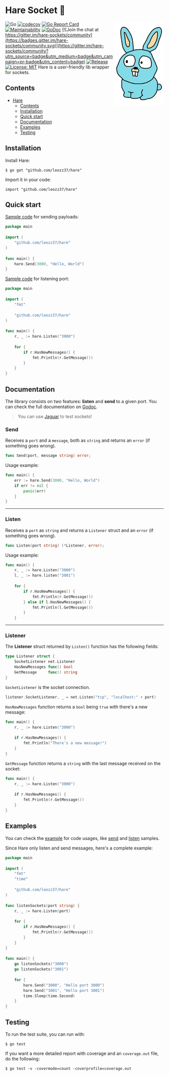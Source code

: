 # Hare Socket 🐇

<img align="right" width="159px" src="./resources/images/small-icon.png">

![Go](https://github.com/leozz37/hare/workflows/Go/badge.svg)
[![codecov](https://codecov.io/gh/leozz37/hare/branch/main/graph/badge.svg?token=QC44PEpHRi)](https://codecov.io/gh/leozz37/hare)
[![Go Report Card](https://goreportcard.com/badge/github.com/leozz37/hare)](https://goreportcard.com/report/github.com/leozz37/hare)
[![Maintainability](https://api.codeclimate.com/v1/badges/97a96b7d488b201aab7c/maintainability)](https://codeclimate.com/github/leozz37/hare/maintainability)
[![GoDoc](https://pkg.go.dev/badge/github.com/leozz37/hare?status.svg)](https://pkg.go.dev/github.com/leozz37/hare?tab=doc)
[![Join the chat at https://gitter.im/hare-sockets/community](https://badges.gitter.im/hare-sockets/community.svg)](https://gitter.im/hare-sockets/community?utm_source=badge&utm_medium=badge&utm_campaign=pr-badge&utm_content=badge)
[![Release](https://img.shields.io/github/v/release/leozz37/hare)](https://github.com/leozz37/hare/releases)
[![License: MIT](https://img.shields.io/badge/License-MIT-yellow.svg)](https://opensource.org/licenses/MIT)
Hare is a user-friendly lib wrapper for sockets.

## Contents

- [Hare](#hare-)
  - [Contents](#contents)
  - [Installation](#installation)
  - [Quick start](#quick-start)
  - [Documentation](#documentation)
  - [Examples](#examples)
  - [Testing](#testing)

## Installation

Install Hare:

```shell
$ go get "github.com/leozz37/hare"
```

Import it in your code:

```shell
import "github.com/leozz37/hare"
```

## Quick start

[Sample code](./examples/send.go) for sending payloads:

```go
package main

import (
    "github.com/leozz37/hare"
)

func main() {
    hare.Send(3000, "Hello, World")
}
```

[Sample code](./examples/listen.go) for listening port:

```go
package main

import (
    "fmt"

    "github.com/leozz37/hare"
)

func main() {
    r, _ := hare.Listen("3000")

    for {
        if r.HasNewMessages() {
            fmt.Println(r.GetMessage())
        }
    }
}
```

## Documentation

The library consists on two features: **listen** and **send** to a given port. You can check the full documentation on [Godoc](https://pkg.go.dev/github.com/leozz37/hare#section-documentation).

> You can use [Jaguar](https://github.com/leozz37/jaguar) to test sockets!

### Send

Receives a `port` and a `message`, both as `string` and returns an `error` (if something goes wrong).

```go
func Send(port, message string) error;
```

Usage example:

```go
func main() {
    err := hare.Send(3000, "Hello, World")
    if err != nil {
        panic(err)
    }
}
```

---

### Listen

Receives a `port` as `string` and returns a `Listener` struct and an `error` (if something goes wrong).

```go
func Listen(port string) (*Listener, error);
```

Usage example:

```go
func main() {
    r, _ := hare.Listen("3000")
    l, _ := hare.listen("3001")

    for {
        if r.HasNewMessages() {
            fmt.Println(r.GetMessage())
        } else if l.HasNewMessages() {
            fmt.Println(l.GetMessage())
        }
    }
```

---

### Listener

The **Listener** struct returned by `Listen()` function has the following fields:

```go
type Listener struct {
    SocketListener net.Listener
    HasNewMessages func() bool
    GetMessage     func() string
}
```

`SocketListener` is the socket connection.

```go
listener.SocketListener, _ = net.Listen("tcp", "localhost:" + port)
```

`HasNewMessages` function returns a `bool` being `true` with there's a new message:

```go
func main() {
    r, _ := hare.Listen("3000")

    if r.HasNewMessages() {
        fmt.Println("There's a new message!")
    }
}
```

`GetMessage` function returns a `string` with the last message received on the socket:

```go
func main() {
    r, _ := hare.Listen("3000")

    if r.HasNewMessages() {
        fmt.Println(r.GetMessage())
    }
}
```

## Examples

You can check the [example](./examples) for code usages, like [send](./examples/send.go) and [listen](./examples/listen.go) samples.

Since Hare only listen and send messages, here's a complete example:

```go
package main

import (
    "fmt"
    "time"

    "github.com/leozz37/hare"
)

func listenSockets(port string) {
    r, _ := hare.Listen(port)

    for {
        if r.HasNewMessages() {
            fmt.Println(r.GetMessage())
        }
    }
}

func main() {
    go listenSockets("3000")
    go listenSockets("3001")

    for {
        hare.Send("3000", "Hello port 3000")
        hare.Send("3001", "Hello port 3001")
        time.Sleep(time.Second)
    }
}
```

## Testing

To run the test suite, you can run with:

```shell
$ go test
```

If you want a more detailed report with coverage and an `coverage.out` file, do the following:

```shell
$ go test -v -covermode=count -coverprofile=coverage.out
```
